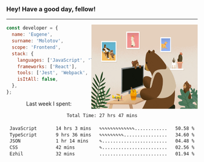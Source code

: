 ### Hey! Have a good day, fellow!
---
<img align='right' alt='GIF' vertical-align='center' src='./src/giphy.gif' width='280px' height='222px'/>

```javascript
const developer = {
  name: 'Eugene',
  surname: 'Molotov',
  scope: 'Frontend',
  stack: {
    languages: ['JavaScript', 'TypeScript'],
    frameworks: ['React'],
    tools: ['Jest', 'Webpack', 'Sass'],
    isItAll: false,
  },
};
```
<p align="center">
  Last week I spent:
</p>
<div align="center">
<!--START_SECTION:waka-->

```txt
Total Time: 27 hrs 47 mins

JavaScript       14 hrs 3 mins   ✎✎✎✎✎✎✎✎✎✎✎✎✎............   50.58 %
TypeScript       9 hrs 36 mins   ✎✎✎✎✎✎✎✎✎................   34.60 %
JSON             1 hr 14 mins    ✎........................   04.48 %
CSS              42 mins         ✎........................   02.56 %
Ezhil            32 mins         .........................   01.94 %
```

<!--END_SECTION:waka-->

